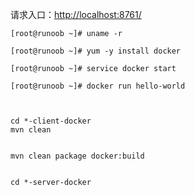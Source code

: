 



请求入口：<http://localhost:8761/>



```
[root@runoob ~]# uname -r

[root@runoob ~]# yum -y install docker

[root@runoob ~]# service docker start

[root@runoob ~]# docker run hello-world



cd *-client-docker
mvn clean


mvn clean package docker:build


cd *-server-docker


```

